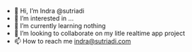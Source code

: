 - 👋 Hi, I’m Indra @sutriadi
- 👀 I’m interested in ...
- 🌱 I’m currently learning nothing
- 💞️ I’m looking to collaborate on my litle realtime app project
- 📫 How to reach me indra@sutriadi.com

<!---
sutriadi/sutriadi is a ✨ special ✨ repository because its `README.md` (this file) appears on your GitHub profile.
You can click the Preview link to take a look at your changes.
--->
